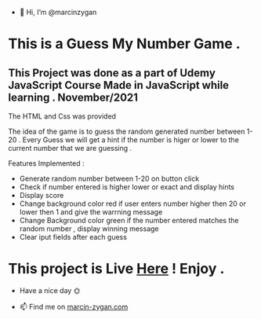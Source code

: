 - 👋 Hi, I’m @marcinzygan 

# This is a Guess My Number Game . 
This Project was done as a part of Udemy JavaScript Course
Made in JavaScript while learning . November/2021
---------------------------
The HTML and Css was provided 

The idea of the game is to guess the random generated number between 1-20 .
Every Guess we will get a hint if the number is higer or lower to the current number that we are guessing .


Features Implemented :
- Generate random number between 1-20 on button click 
- Check if number entered is higher lower or exact and display hints 
- Display score 
- Change background color red if user enters number higher then 20 or lower then 1 and give the warrning message 
- Change Background color green if the number entered matches the random number , display winning message 
- Clear iput fields after each guess

# This project is Live <a href="https://javascript-number-guess.netlify.app">Here</a> ! Enjoy .

- Have a nice day 🌞



- 📫 Find me on <a href="https://marcin-zygan.com">marcin-zygan.com</a>